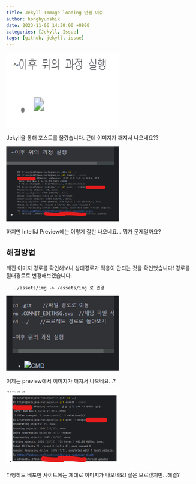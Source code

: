 ```yaml
---
title: Jekyll Immage loading 안됨 이슈
author: honghyunshik
date: 2023-11-06 14:30:00 +0800
categories: [Jekyll, Issue]
tags: [github, jekyll, issue]
---
```

<img src="/assets/img/2023-11-06-image-loading-issue/immage-not-loading.png" width="300" height="200" alt="이미지 로딩안됨">

Jekyll을 통해 포스트를 올렸습니다. 근데 이미지가 깨져서 나오네요??

<img src="/assets/img/2023-11-06-image-loading-issue/immage-loading-in-preview.png" width="300" height="200" alt="프리뷰 이미지 로딩됨">

하지만 IntelliJ Preview에는 이렇게 잘만 나오네요... 뭐가 문제일까요?

## 해결방법
깨진 이미지 경로를 확인해보니 상대경로가 적용이 안되는 것을 확인했습니다!
경로를 절대경로로 변경해보겠습니다.

      ../assets/img -> /assets/img 로 변경


<img src="/assets/img/2023-11-06-image-loading-issue/immage-not-loading-in-preview.png" width="300" height="200" alt="프리뷰 이미지 깨짐">

이제는 preview에서 이미지가 깨져서 나오네요...?

<img src="/assets/img/2023-11-06-image-loading-issue/immage-loading-in-site.png" width="300" height="200" alt="배포 이미지 로딩완료">

다행히도 베포한 사이트에는 제대로 이미지가 나오네요! 잘은 모르겠지만...해결?
